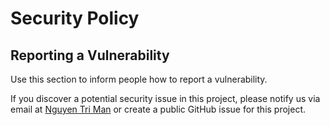 # Security Policy

## Reporting a Vulnerability

Use this section to inform people how to report a vulnerability.

If you discover a potential security issue in this project,
please notify us via email at [Nguyen Tri Man](mailto:ntmanute@gmail.com)
or create a public GitHub issue for this project.